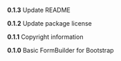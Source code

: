 **0.1.3**
Update README

**0.1.2**
Update package license

**0.1.1**
Copyright information

**0.1.0**
Basic FormBuilder for Bootstrap
